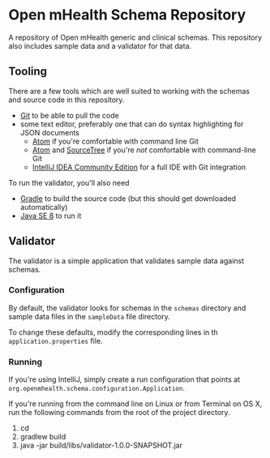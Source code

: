 # Open mHealth Schema Repository
A repository of Open mHealth generic and clinical schemas. This repository also includes sample data and a validator for that data.

## Tooling
There are a few tools which are well suited to working with the schemas and source code in this repository.

* [Git](http://git-scm.com/downloads) to be able to pull the code
* some text editor, preferably one that can do syntax highlighting for JSON documents
    * [Atom](https://atom.io/) if you're comfortable with command line Git
    * [Atom](https://atom.io/) and [SourceTree](http://www.sourcetreeapp.com) if you're *not* comfortable with command-line Git
    * [IntelliJ IDEA Community Edition](http://www.jetbrains.com/idea/download/) for a full IDE with Git integration

To run the validator, you'll also need

* [Gradle](http://www.gradle.org/downloads) to build the source code (but this should get downloaded automatically)
* [Java SE 8](http://www.oracle.com/technetwork/java/javase/downloads/index-jsp-138363.html) to run it

## Validator
The validator is a simple application that validates sample data against schemas. 

### Configuration
By default, the validator looks for schemas in the `schemas` directory and sample data files in the `sampleData` file directory. 

To change these defaults, modify the corresponding lines in th `application.properties` file.

### Running
If you're using IntelliJ, simply create a run configuration that points at `org.openmhealth.schema.configuration.Application`.

If you're running from the command line on Linux or from Terminal on OS X, run the following commands from the root of the project directory.

1. cd <project-root>
1. gradlew build
1. java -jar build/libs/validator-1.0.0-SNAPSHOT.jar
